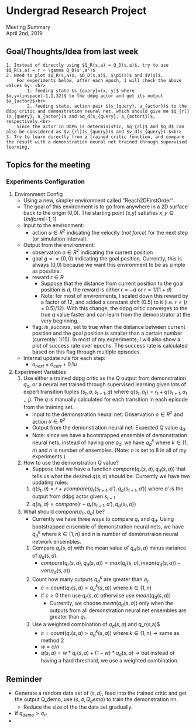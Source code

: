 # Undergrad Research Project
Meeting Summary<br>
April 2nd, 2019

## Goal/Thoughts/Idea from last week
    1. Instead of directly using $Q_R(s,a) = Q_D(s,a)$, try to use $Q_R(s,a) = r + \gamma Q_D(s',a')$
    2. Need to plot $Q_R(s,a)$, $Q_D(s,a)$, $\pi(s)$ and $V(s)$.
        For experiments below, after each epoch, I will check the above values by: <br>
            1. feeding state $s_{query}=(x, y)$ where $x,y=linspace(-1,1,32)$ to the ddpg actor and get its output $a_{actor}$<br>
            2. feeding state, action pair $(s_{query}, a_{actor})$ to the ddpg critic and demonstration neural net, which should give me $q_{rl}(s_{query}, a_{actor})$ and $q_d(s_{query}, a_{actort})$, respectively.<br>
        Since the actor in DDPG is deterministic, $q_{rl}$ and $q_d$ can also be considered as $v_{rl}(s_{query})$ and $v_d(s_{query}).$<br>
    3. Try to learn directly from a trained critic function, and compare the result with a demonstration neural net trained through supervised learning.

## Topics for the meeting
### Experiments Configuration
1. Environment Config
    - Using a new, simpler environment called "Reach2DFirstOrder".
    - The goal of this environment is to go from anywhere in a 2D surface back to the origin (0,0). The starting point (x,y) satisfies $x, y \in Uniform(-1, 1)$
    - Input to the environment:
        - action $u \in R^2$ indicating the velocity (*not force*) for the next step (or simulation interval).
    - Output from the environment:
        - observation $o \in R^2$ indicating the current position
        - goal $g == (0,0)$ indicating the goal position. Currently, this is always (0,0) because we want this environment to be as simple as possible.
        - reward $r \in R$
            - Suppose that the distance from current position to the goal position is $d$, the reward is either $r=-d$ or $r=1/(1+d)$
            - Note: for most of environments, I scaled down this reward by a factor of 12, and added a constant shift (0.5) to it (i.e. $r = (r+0.5)/12$). With this change, the ddpg critic converges to the true $q$ value faster and can learn from the demonstrator at the very beginning.
        - flag: $is\_success$, set to true when the distance between current position and the goal position is smaller than a certain number (currently: 1/15). In most of my experiments, I will also show a plot of success rate over epochs. The success rate is calculated based on this flag through multiple episodes.
    - Internal update rule for each step:
        - $o_{next}$ = $o_{curr} + 0.1u$
2. Experiment Variables
    1. Use either a trained ddpg critic as the Q output from demonstration $q_d$, or a neural net trained through supervised learning given lots of expert transition tuples $(s_t, a, s_{t+1}, q)$ where $q(s_t,a_t) = r_t + q(s_{t+1}, a_{t+1})$. The $q$ is manually calculated for each transition in each episode from the training set.
        - Input to the demonstration neural net: Observation $o \in R^2$ and action $u \in R^2$
        - Output from the demonstration neural net: Expected Q value $q_d$
        - Note: since we have a bootstrapped ensemble of demonstration neural nets, instead of having one $q_d$, we have $q_d^k$ where $k \in (1,n)$ and $n$ is number of ensembles. (Note: $n$ is set to 8 in all of my experiments.)
    2. How to use the demonstration Q value?
        - Suppose that we have a function $compare(q_r(s,a), q_d(s,a))$ that tells us what the desired $q(s,a)$ should be. Currently we have two updating rules:
        1. $q(s_t, a) = r + \gamma compare(q_r(s_{t+1},a'), q_d(s_{t+1},a'))$ where $a'$ is the output from ddpg actor given $s_{t+1}$
        2. $q(s_t, a) = compare(r + q_r(s_{t+1},a'), q_d(s_t,a))$
    3. What should $compare(q_{rl}, q_d)$ be?
        - Currently we have three ways to compare $q_r$ and $q_d$. Using bootstrapped ensemble of demonstration neural nets, we have $q_d^k$ where $k \in (1,n)$ and $n$ is number of demonstraion neural network ensembles.
        1. Compare $q_r(s,a)$ with the mean value of $q_d(s,a)$ minus variance of $q_d(s,a)$.
            - $compare(q_r(s,a), q_d(s,a)) = max(q_r(s,a), mean(q_d(s,a)) - var(q_d(s,a))$
        2. Count how many outputs $q_d^k$ are greater than $q_r$
            - $c = count(q_r(s,a) > q_d^k(s,a))$ where $k \in (1,n)$
            - if $c > 0$ then use $q_r(s,a)$ otherwise use $mean(q_d(s,a))$
                - Currently, we choose $mean(q_d(s,a))$ only when the outputs from all demonstration neural net ensembles are greater than $q_r$.
        3. Use a weighted combination of $q_d(s,a)$ and q_r(s,a)$
            - $c = count(q_r(s,a) > q_d^k(s,a))$ where $k \in (1,n)$ -> same as method 2
            - $w$ = $c/n$
            - $q(s,a) = w*q_r(s,a) + (1-w)*q_d(s,a)$ -> but instead of having a hard threshold, we use a weighted combination.

## Reminder
- Generate a random data set of $(s,a)$, feed into the trained critic and get the output Q_demo, use $(s, a, Q_demo)$ to train the demonstration nn.
    - Reduce the size of the the data set gradually.
- if $q_{demo} > q_{rl}$
- 